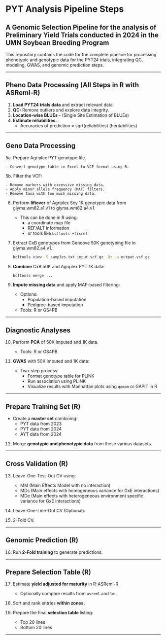 # PYT Analysis Pipeline Steps
## A Genomic Selection Pipeline for the analysis of Preliminary Yield Trials conducted in 2024 in the UMN Soybean Breeding Program

This repository contains the code for the complete pipeline for processing phenotypic and genotypic data for the PYT24 trials, integrating QC, modeling, GWAS, and genomic prediction steps. 

---

## Pheno Data Processing (All Steps in R with ASReml-R)

1. **Load PYT24 trials data** and extract relevant data.
2. **QC:** Remove outliers and explore data integrity.
3. **Location-wise BLUEs** - (Single Site Estimation of BLUEs)
4. **Estimate reliabilities.**
    - Accuracies of prediction = sqrt(reliabilities) (heritabilities)
---

## Geno Data Processing

5a. Prepare Agriplex PYT genotype file.

    - Convert genotype table in Excel to VCF format using R.

5b. Filter the VCF:

    - Remove markers with excessive missing data.
    - Apply minor allele frequency (MAF) filters.
    - Remove taxa with too much missing data.

6. Perform **liftover** of Agriplex Soy 1K genotypic data from glyma.wm82.a1.v1 to glyma.wm82.a4.v1.

    - This can be done in R using:
        - a coordinate map file
        - REF/ALT information
        - or tools like `bcftools +fixref`

7. Extract CxB genotypes from Gencove 50K genotyping file in glyma.wm82.a4.v1. :

    ```bash
    bcftools view -S samples.txt input.vcf.gz -Oz -o output.vcf.gz
    ```

8. **Combine** CxB 50K and Agriplex PYT 1K data:

    ```bash
    bcftools merge ...
    ```

9. **Impute missing data** and apply MAF-based filtering:

    - Options:
        - Population-based imputation
        - Pedigree-based imputation
    - Tools: R or GS4PB

---

## Diagnostic Analyses

10. Perform **PCA** of 50K imputed and 1K data.

    - Tools: R or GS4PB

11. **GWAS** with 50K imputed and 1K data:

    - Two-step process:
        - Format genotype table for PLINK
        - Run association using PLINK
        - Visualize results with Manhattan plots using `qqman` or GAPIT in R

---

## Prepare Training Set (R)

- Create a **master set** combining:
    - PYT data from 2023
    - PYT data from 2024
    - AYT data from 2024

12. Merge **genotypic and phenotypic data** from these various datasets.

---

## Cross Validation (R)

13. Leave-One-Test-Out CV using:
    - MM (Main Effects Model with no interaction) 
    - MDs (Main effects with homogeneous variance for GxE interactions)
    - MDe (Main effects with heterogeneous environment specific variance for GxE interactions)

14. Leave-One-Line-Out CV (Optional).

15. 2-Fold CV.

---

## Genomic Prediction (R)

16. Run **2-Fold training** to generate predictions.

---

## Prepare Selection Table (R)

17. Estimate **yield adjusted for maturity** in R-ASReml-R.

    - Optionally compare results from `asreml` and `lm`.

18. Sort and rank entries **within zones.**

19. Prepare the final **selection table** listing:
    - Top 20 lines
    - Bottom 20 lines

---
